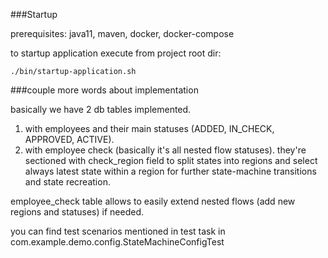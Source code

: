 ###Startup

prerequisites: java11, maven, docker, docker-compose

to startup application execute from project root dir:

```
./bin/startup-application.sh
```

###couple more words about implementation

basically we have 2 db tables implemented.  
1. with employees and their main statuses (ADDED, IN_CHECK, APPROVED, ACTIVE).  
2. with employee check (basically it's all nested flow statuses). they're sectioned with check_region field to split states into regions and select always latest state within a region for further state-machine transitions and state recreation.  

employee_check table allows to easily extend nested flows (add new regions and statuses) if needed.   

you can find test scenarios mentioned in test task in com.example.demo.config.StateMachineConfigTest